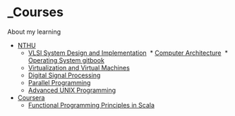 # _Courses
About my learning

* [NTHU](#section1)
  * [VLSI System Design and Implementation](https://github.com/sunnyanthony/_Courses/tree/master/VLSI%20System%20Design%20and%20Implementation)
  *  [Computer Architecture](https://github.com/sunnyanthony/_Courses/tree/master/Computer%20Architecture)
  *  [Operating System gitbook](https://sunnyanthony.gitbooks.io/operating-system-concept/content/)
  * [Virtualization and Virtual Machines](#section11)
  * [Digital Signal Processing](#section11)
  * [Parallel Programming](#section11)
  * [Advanced UNIX Programming](#section11)
* [Coursera](#section2)
  * [Functional Programming Principles in Scala](#section21)


